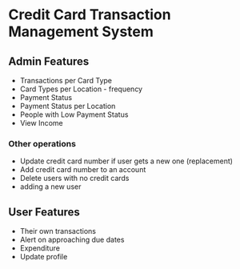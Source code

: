 # Credit Card Transaction Management System

## Admin Features

- Transactions per Card Type
- Card Types per Location - frequency
- Payment Status
- Payment Status per Location
- People with Low Payment Status
- View Income

### Other operations

- Update credit card number if user gets a new one (replacement)
- Add credit card number to an account
- Delete users with no credit cards
- adding a new user

## User Features

- Their own transactions
- Alert on approaching due dates
- Expenditure
- Update profile
